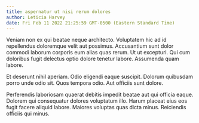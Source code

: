 ```yaml
---
title: aspernatur ut nisi rerum dolores
author: Leticia Harvey
date: Fri Feb 11 2022 21:25:59 GMT-0500 (Eastern Standard Time)
---
```

Veniam non ex qui beatae neque architecto. Voluptatem hic ad id repellendus doloremque velit aut possimus. Accusantium sunt dolor commodi laborum corporis eum alias quas rerum. Ut ut excepturi. Qui cum doloribus fugit delectus optio dolore tenetur labore. Assumenda quam labore.

 Et deserunt nihil aperiam. Odio eligendi eaque suscipit. Dolorum quibusdam porro unde odio sit. Quos tempora odio. Aut officiis sunt dolore.

 Perferendis laboriosam quaerat debitis impedit beatae aut qui officia eaque. Dolorem qui consequatur dolores voluptatum illo. Harum placeat eius eos fugit facere aliquid labore. Maiores voluptas quas dicta minus. Reiciendis officiis qui minus.